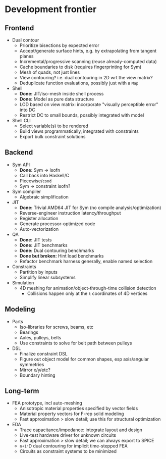 # Development frontier
## Frontend
+ Dual contour
  + Prioritize bisections by expected error
  + Accept/generate surface hints, e.g. by extrapolating from tangent planes
  + Incremental/progressive scanning (reuse already-computed data)
  + Cache boundaries to disk (requires fingerprinting for Sym)
  + Mesh of quads, not just lines
  + View contouring? i.e. dual contouring in 2D wrt the view matrix?
  + Deduplicate function evaluations, possibly just with a `Map`
+ Shell
  + **Done:** JIT/iso-mesh inside shell process
  + **Done:** Model as pure data structure
  + LOD based on view matrix: incorporate "visually perceptible error" into DC
  + Restrict DC to small bounds, possibly integrated with model
+ Shell CLI
  + Select variable(s) to be rendered
  + Build views programmatically, integrated with constraints
  + Export bulk constraint solutions


## Backend
+ Sym API
  + **Done:** Sym -> Isofn
  + Call back into Haskell/C
  + Piecewise/`cond`
  + Sym -> constraint isofn?
+ Sym compiler
  + Algebraic simplification
+ JIT
  + **Done:** Trivial AMD64 JIT for Sym (no compile analysis/optimization)
  + Reverse-engineer instruction latency/throughput
  + Register allocation
  + Generate processor-optimized code
  + Auto-vectorization
+ QA
  + **Done:** JIT tests
  + **Done:** JIT benchmarks
  + **Done:** Dual contouring benchmarks
  + **Done but broken:** Hint load benchmarks
  + Refactor benchmark harness generally, enable named selection
+ Constraints
  + Partition by inputs
  + Simplify linear subsystems
+ Simulation
  + 4D meshing for animation/object-through-time collision detection
    + Collisions happen only at the `t` coordinates of 4D vertices


## Modeling
+ Parts
  + Iso-libraries for screws, beams, etc
  + Bearings
  + Axles, pulleys, belts
  + Use constraints to solve for belt path between pulleys
+ DSL
  + Finalize constraint DSL
  + Figure out object model for common shapes, esp axis/angular symmetries
  + Mirror x/y/etc?
  + Boundary hinting


## Long-term
+ FEA prototype, incl auto-meshing
  + Anisotropic material properties specified by vector fields
  + Material property vectors for F-rep solid modeling
  + Fast approximation > slow detail; use this for structural optimization
+ EDA
  + Trace capacitance/impedance: integrate layout and design
  + Live-test hardware driver for unknown circuits
  + Fast approximation > slow detail; we can always export to SPICE
  + `n+1`-D dual contouring for implicit time-stepped FEA
  + Circuits as constraint systems to be minimized
